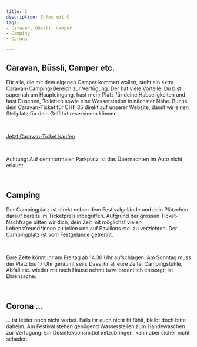 ```yaml
---
title: C
description: Infos mit C
tags:
- Caravan, Büssli, Camper
- Camping
- Corona

---
```

## Caravan, Büssli, Camper etc.

Für alle, die mit dem eigenen Camper kommen wollen, steht ein extra Caravan-Camping-Bereich zur Verfügung. Der hat viele Vorteile: Du bist supernah am Haupteingang, hast mehr Platz für deine Habseligkeiten und hast Duschen, Toiletten sowie eine Wasserstation in nächster Nähe. Buche dein Caravan-Ticket für CHF 35 direkt auf unserer Website, damit wir einen Stellplatz für dein Gefährt reservieren können.

<br />

[Jetzt Caravan-Ticket kaufen](https://eventfrog.ch/de/p/festivals/weitere-festivals/lieder-und-kulturfest-2022-6833845387129228352.html)

<br />

Achtung: Auf dem normalen Parkplatz ist das Übernachten im Auto nicht erlaubt.

<br />

## Camping

Der Campingplatz ist direkt neben dem Festivalgelände und dein Plätzchen darauf bereits im Ticketpreis inbegriffen. Aufgrund der grossen Ticket-Nachfrage bitten wir dich, dein Zelt mit möglichst vielen Lebensfreund*innen zu teilen und auf Pavillons etc. zu verzichten. Der Campingplatz ist vom Festgelände getrennt.

<br />

Eure Zelte könnt ihr am Freitag ab 14.30 Uhr aufschlagen. Am Sonntag muss der Platz bis 17 Uhr geräumt sein. Dass ihr all eure Zelte, Campingstühle, Abfall etc. wieder mit nach Hause nehmt bzw. ordentlich entsorgt, ist Ehrensache.

<br />

## Corona ...

... ist leider noch nicht vorbei. Falls ihr euch nicht fit fühlt, bleibt doch bitte daheim. Am Festival stehen genügend Wasserstellen zum Händewaschen zur Verfügung. Ein Desinfektionsmittel mitzubringen, kann aber sicher nicht schaden.